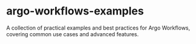 # argo-workflows-examples
A collection of practical examples and best practices for Argo Workflows, covering common use cases and advanced features.
